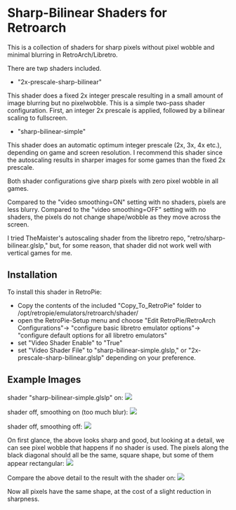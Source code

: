 Sharp-Bilinear Shaders for Retroarch
=================================

This is a collection of shaders for sharp pixels without pixel wobble and minimal blurring in RetroArch/Libretro.

There are twp shaders included.

- "2x-prescale-sharp-bilinear" 

This shader does a fixed 2x integer prescale resulting in a small amount of image blurring but no pixelwobble. This is a simple two-pass shader configuration. First, an integer 2x prescale is applied, followed by a bilinear scaling to fullscreen. 

- "sharp-bilinear-simple" 

This shader does an automatic optimum integer prescale (2x, 3x, 4x etc.), depending on game and screen resolution. I recommend this shader since the autoscaling results in sharper images for some games than the fixed 2x prescale.

Both shader configurations give sharp pixels with zero pixel wobble in all games. 

Compared to the "video smoothing=ON" setting with no shaders, pixels are less blurry. Compared to the "video smoothing=OFF" setting with no shaders, the pixels do not change shape/wobble as they move across the screen.

I tried TheMaister's autoscaling shader from the libretro repo, "retro/sharp-bilinear.glslp," but, for some reason, that shader did not work well with vertical games for me.

Installation
---------------
To install this shader in RetroPie:

- Copy the contents of the included "Copy_To_RetroPie" folder to /opt/retropie/emulators/retroarch/shader/
- open the RetroPie-Setup menu and choose "Edit RetroPie/RetroArch Configurations"-> "configure basic libretro emulator options"-> "configure default options for all libretro emulators"
- set "Video Shader Enable" to "True"
- set "Video Shader File" to "sharp-bilinear-simple.glslp," or "2x-prescale-sharp-bilinear.glslp" depending on your preference.

Example Images
--------------

shader "sharp-bilinear-simple.glslp" on:
![](https://image.ibb.co/hU4k95/with_shader.png)

shader off, smoothing on (too much blur):
![](https://image.ibb.co/jhzDwk/without_shader.png)

shader off, smoothing off:
![](https://image.ibb.co/nHzowk/no_shader_smoothing_off.png)

On first glance, the above looks sharp and good, but looking at a detail, we can see pixel wobble that happens if no shader is used. The pixels along the black diagonal should all be the same, square shape, but some of them appear rectangular:
![](https://image.ibb.co/htaxNQ/no_shader_smoothing_off_detail.png)

Compare the above detail to the result with the shader on:
![](https://image.ibb.co/hrRXp5/with_shader_detail.png)

Now all pixels have the same shape, at the cost of a slight reduction in sharpness. 
